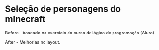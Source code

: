#  Seleção de personagens do minecraft

Before - baseado no exercício do curso de lógica de programação (Alura)

After - Melhorias no layout.
